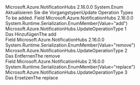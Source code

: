 <Type Name="UpdateOperationType" FullName="Microsoft.Azure.NotificationHubs.UpdateOperationType">
  <TypeSignature Language="C#" Value="public enum UpdateOperationType" />
  <TypeSignature Language="ILAsm" Value=".class public auto ansi sealed UpdateOperationType extends System.Enum" />
  <TypeSignature Language="DocId" Value="T:Microsoft.Azure.NotificationHubs.UpdateOperationType" />
  <TypeSignature Language="VB.NET" Value="Public Enum UpdateOperationType" />
  <TypeSignature Language="F#" Value="type UpdateOperationType = " />
  <AssemblyInfo>
    <AssemblyName>Microsoft.Azure.NotificationHubs</AssemblyName>
    <AssemblyVersion>2.16.0.0</AssemblyVersion>
  </AssemblyInfo>
  <Base>
    <BaseTypeName>System.Enum</BaseTypeName>
  </Base>
  <Docs>
    <summary>
             <span data-ttu-id="cbca2-101">Aktualisieren Sie die Vorgangstypen</span><span class="sxs-lookup"><span data-stu-id="cbca2-101">Update Operation Types</span></span>
            </summary>
    <remarks>To be added.</remarks>
  </Docs>
  <Members>
    <Member MemberName="Add">
      <MemberSignature Language="C#" Value="Add" />
      <MemberSignature Language="ILAsm" Value=".field public static literal valuetype Microsoft.Azure.NotificationHubs.UpdateOperationType Add = int32(1)" />
      <MemberSignature Language="DocId" Value="F:Microsoft.Azure.NotificationHubs.UpdateOperationType.Add" />
      <MemberSignature Language="VB.NET" Value="Add" />
      <MemberSignature Language="F#" Value="Add = 1" Usage="Microsoft.Azure.NotificationHubs.UpdateOperationType.Add" />
      <MemberType>Field</MemberType>
      <AssemblyInfo>
        <AssemblyName>Microsoft.Azure.NotificationHubs</AssemblyName>
        <AssemblyVersion>2.16.0.0</AssemblyVersion>
      </AssemblyInfo>
      <Attributes>
        <Attribute>
          <AttributeName>System.Runtime.Serialization.EnumMember(Value="add")</AttributeName>
        </Attribute>
      </Attributes>
      <ReturnValue>
        <ReturnType>Microsoft.Azure.NotificationHubs.UpdateOperationType</ReturnType>
      </ReturnValue>
      <MemberValue>1</MemberValue>
      <Docs>
        <summary>
            <span data-ttu-id="cbca2-102">Das Hinzufügen</span><span class="sxs-lookup"><span data-stu-id="cbca2-102">The add</span></span>
            </summary>
      </Docs>
    </Member>
    <Member MemberName="Remove">
      <MemberSignature Language="C#" Value="Remove" />
      <MemberSignature Language="ILAsm" Value=".field public static literal valuetype Microsoft.Azure.NotificationHubs.UpdateOperationType Remove = int32(2)" />
      <MemberSignature Language="DocId" Value="F:Microsoft.Azure.NotificationHubs.UpdateOperationType.Remove" />
      <MemberSignature Language="VB.NET" Value="Remove" />
      <MemberSignature Language="F#" Value="Remove = 2" Usage="Microsoft.Azure.NotificationHubs.UpdateOperationType.Remove" />
      <MemberType>Field</MemberType>
      <AssemblyInfo>
        <AssemblyName>Microsoft.Azure.NotificationHubs</AssemblyName>
        <AssemblyVersion>2.16.0.0</AssemblyVersion>
      </AssemblyInfo>
      <Attributes>
        <Attribute>
          <AttributeName>System.Runtime.Serialization.EnumMember(Value="remove")</AttributeName>
        </Attribute>
      </Attributes>
      <ReturnValue>
        <ReturnType>Microsoft.Azure.NotificationHubs.UpdateOperationType</ReturnType>
      </ReturnValue>
      <MemberValue>2</MemberValue>
      <Docs>
        <summary>
            <span data-ttu-id="cbca2-103">Das Entfernen</span><span class="sxs-lookup"><span data-stu-id="cbca2-103">The remove</span></span>
            </summary>
      </Docs>
    </Member>
    <Member MemberName="Replace">
      <MemberSignature Language="C#" Value="Replace" />
      <MemberSignature Language="ILAsm" Value=".field public static literal valuetype Microsoft.Azure.NotificationHubs.UpdateOperationType Replace = int32(3)" />
      <MemberSignature Language="DocId" Value="F:Microsoft.Azure.NotificationHubs.UpdateOperationType.Replace" />
      <MemberSignature Language="VB.NET" Value="Replace" />
      <MemberSignature Language="F#" Value="Replace = 3" Usage="Microsoft.Azure.NotificationHubs.UpdateOperationType.Replace" />
      <MemberType>Field</MemberType>
      <AssemblyInfo>
        <AssemblyName>Microsoft.Azure.NotificationHubs</AssemblyName>
        <AssemblyVersion>2.16.0.0</AssemblyVersion>
      </AssemblyInfo>
      <Attributes>
        <Attribute>
          <AttributeName>System.Runtime.Serialization.EnumMember(Value="replace")</AttributeName>
        </Attribute>
      </Attributes>
      <ReturnValue>
        <ReturnType>Microsoft.Azure.NotificationHubs.UpdateOperationType</ReturnType>
      </ReturnValue>
      <MemberValue>3</MemberValue>
      <Docs>
        <summary>
            <span data-ttu-id="cbca2-104">Das Ersetzen</span><span class="sxs-lookup"><span data-stu-id="cbca2-104">The replace</span></span>
            </summary>
      </Docs>
    </Member>
  </Members>
</Type>
